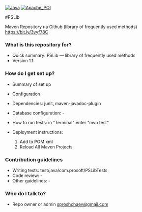 [![Java](https://img.shields.io/badge/Java-E43222??style=for-the-badge&logo=java&logoColor=FFFFFF)](https://java.com/)
[![Apache_POI](https://img.shields.io/badge/Apache_POI-F7F7F7??style=for-the-badge&logo=Apache&logoColor=C85D38)](https://poi.apache.org/)

#PSLib 

Maven Repository на Github (library of frequently used methods)
https://bit.ly/3vyf78C

### What is this repository for? ###

* Quick summary: PSLib — library of frequently used methods
* Version 1.1

### How do I get set up? ###

* Summary of set up
* Configuration
* Dependencies: junit, maven-javadoc-plugin
* Database configuration: -
* How to run tests: in "Terminal" enter "mvn test" 
* Deployment instructions:

  1) Add to POM.xml

  <!--
  <repositories>

    <repository>
      <id>PSLib</id>
      <url>https://raw.github.com/sproshchaev/PSLib/main/</url>
      <snapshots>
        <enabled>true</enabled>
        <updatePolicy>always</updatePolicy>
      </snapshots>
    </repository>

  </repositories>

  <dependency>
      <groupId>com.prosoft</groupId>
      <artifactId>PSLib</artifactId>
      <version>1.1</version>
  </dependency>
  -->
  
  2) Reload All Maven Projects

### Contribution guidelines ###

* Writing tests: test/java/com.prosoft/PSLibTests
* Code review: -
* Other guidelines: -

### Who do I talk to? ###

* Repo owner or admin sproshchaev@gmail.com
